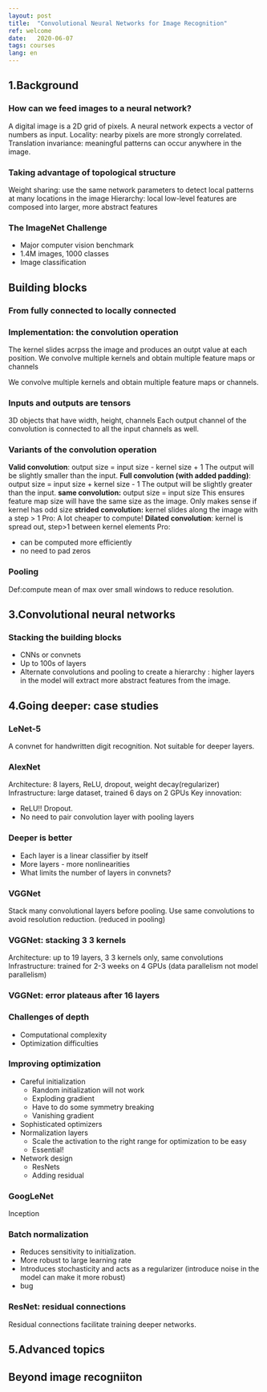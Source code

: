 ```yaml
---
layout: post
title:  "Convolutional Neural Networks for Image Recognition"
ref: welcome
date:   2020-06-07
tags: courses
lang: en
---
```

## 1.Background
### How can we feed images to a neural network?
A digital image is a 2D grid of pixels.
A neural network expects a vector of numbers as input.
Locality: nearby pixels are more strongly correlated.
Translation invariance: meaningful patterns can occur anywhere in the image.
### Taking advantage of topological structure
Weight sharing: use the same network parameters to detect local patterns at many locations in the image
Hierarchy: local low-level features are composed into larger, more abstract features
### The ImageNet Challenge
- Major computer vision benchmark
- 1.4M images, 1000 classes
- Image classification

## Building blocks
### From fully connected to locally connected
### Implementation: the convolution operation
The kernel slides acrpss the image and produces an outpt value at each position.
We convolve multiple kernels and obtain multiple feature maps or channels

We convolve multiple kernels and obtain multiple feature maps or channels.

### Inputs and outputs are tensors
3D objects that have width, height, channels
Each output channel of the convolution is connected to all the input channels as well.
### Variants of the convolution operation
**Valid convolution**: output size = input size - kernel size + 1
The output will be slightly smaller than the input.
**Full convolution (with added padding)**:
output size = input size + kernel size - 1
The output will be slightly greater than the input.
**same convolution:** output size = input size
This ensures feature map size will have the same size as the image.
Only makes sense if kernel has odd size
**strided convolution:** kernel slides along the image with a step > 1
Pro: A lot cheaper to compute!
**Dilated convolution**: kernel is spread out, step>1 between kernel elements
Pro: 
- can be computed more efficiently
- no need to pad zeros
### Pooling
Def:compute mean of max over small windows to reduce resolution.


## 3.Convolutional neural networks
### Stacking the building blocks
- CNNs or convnets
- Up to 100s of layers
- Alternate convolutions and pooling to create a hierarchy : higher layers in the model will extract more abstract features from the image.
### 
## 4.Going deeper: case studies
### LeNet-5
A convnet for handwritten digit recognition.
Not suitable for deeper layers.
### AlexNet
Architecture: 8 layers, ReLU, dropout, weight decay(regularizer)
Infrastructure: large dataset, trained 6 days on 2 GPUs
Key innovation:
- ReLU!! Dropout.
- No need to pair convolution layer with pooling layers

### Deeper is better
- Each layer is a linear classifier by itself
- More layers - more nonlinearities
- What limits the number of layers in convnets?

### VGGNet
Stack many convolutional layers before pooling. Use same convolutions to avoid resolution reduction. (reduced in pooling)
### VGGNet: stacking 3 3 kernels
Architecture: up to 19 layers, 3 3 kernels only, same convolutions
Infrastructure: trained for 2-3 weeks on 4 GPUs (data parallelism not model parallelism)
### VGGNet: error plateaus after 16 layers
### Challenges of depth
- Computational complexity
- Optimization difficulties
### Improving optimization
- Careful initialization
    - Random initialization will not work
    - Exploding gradient
    - Have to do some symmetry breaking
    - Vanishing gradient
- Sophisticated optimizers
- Normalization layers
    - Scale the activation to the right range for optimization to be easy
    - Essential!
- Network design
    - ResNets
    - Adding residual 
### GoogLeNet
Inception
### Batch normalization
- Reduces sensitivity to initialization.
- More robust to large learning rate
- Introduces stochasticity and acts as a regularizer (introduce noise in the model can make it more robust)
- bug
### ResNet: residual connections
Residual connections facilitate training deeper networks.
### 
## 5.Advanced topics

## Beyond image recogniiton